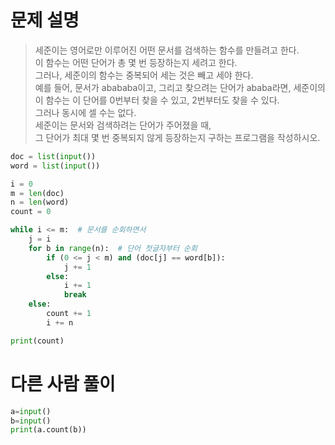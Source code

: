 # 문제 설명
>세준이는 영어로만 이루어진 어떤 문서를 검색하는 함수를 만들려고 한다.  
이 함수는 어떤 단어가 총 몇 번 등장하는지 세려고 한다.  
그러나, 세준이의 함수는 중복되어 세는 것은 빼고 세야 한다.  
예를 들어, 문서가 abababa이고, 그리고 찾으려는 단어가 ababa라면, 세준이의 이 함수는 이 단어를 0번부터 찾을 수 있고, 2번부터도 찾을 수 있다.  
그러나 동시에 셀 수는 없다.  
세준이는 문서와 검색하려는 단어가 주어졌을 때,  
그 단어가 최대 몇 번 중복되지 않게 등장하는지 구하는 프로그램을 작성하시오.

``` python
doc = list(input())
word = list(input())

i = 0
m = len(doc)
n = len(word)
count = 0

while i <= m:  # 문서를 순회하면서
    j = i
    for b in range(n):  # 단어 첫글자부터 순회
        if (0 <= j < m) and (doc[j] == word[b]):
            j += 1
        else:
            i += 1
            break
    else:
        count += 1
        i += n

print(count)
```
# 다른 사람 풀이

```python
a=input()
b=input()
print(a.count(b))
```